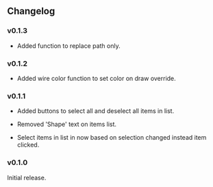 ## Changelog

### v0.1.3
+ Added function to replace path only.


### v0.1.2
+ Added wire color function to set color on draw override.


### v0.1.1
+ Added buttons to select all and deselect all items in list.

+ Removed 'Shape' text on items list.

* Select items in list in now based on selection changed instead item clicked.


### v0.1.0
Initial release.

